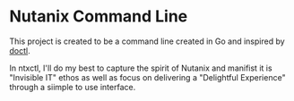 # Nutanix Command Line

This project is created to be a command line created in Go and inspired by [doctl](https://github.com/digitalocean/doctl).

In ntxctl, I'll do my best to capture the spirit of Nutanix and manifist it is "Invisible IT" ethos as well as focus on delivering a "Delightful Experience" through a siimple to use interface.
